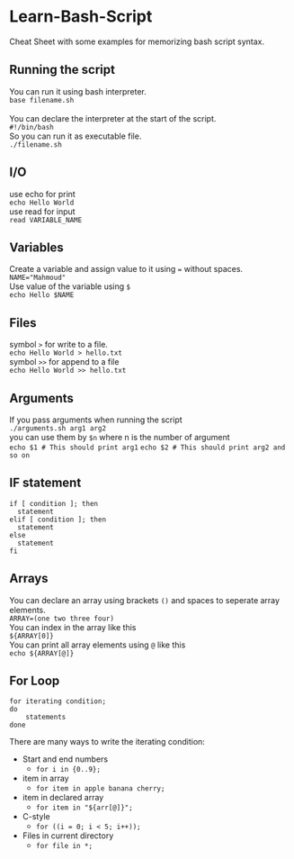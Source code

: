 # Learn-Bash-Script
Cheat Sheet with some examples for memorizing bash script syntax.

## Running the script
You can run it using bash interpreter. \
`base filename.sh` \
\
You can declare the interpreter at the start of the script. \
`#!/bin/bash` \
So you can run it as executable file. \
`./filename.sh` 

## I/O
use echo for print \
`echo Hello World` \
use read for input \
`read VARIABLE_NAME` 

## Variables
Create a variable and assign value to it using `=` without spaces. \
`NAME="Mahmoud"` \
Use value of the variable using `$` \
`echo Hello $NAME` 

## Files
symbol `>` for write to a file. \
`echo Hello World > hello.txt` \
symbol `>>` for append to a file \
`echo Hello World >> hello.txt`

## Arguments
If you pass arguments when running the script \
`./arguments.sh arg1 arg2` \
you can use them by `$n` where n is the number of argument \
`echo $1 # This should print arg1`
`echo $2 # This should print arg2 and so on`

## IF statement
```
if [ condition ]; then
  statement
elif [ condition ]; then
  statement
else
  statement
fi
```

## Arrays
You can declare an array using brackets `()` and spaces to seperate array elements. \
`ARRAY=(one two three four)` \
You can index in the array like this \
`${ARRAY[0]}` \
You can print all array elements using `@` like this \
`echo ${ARRAY[@]}`

## For Loop
```
for iterating condition;
do
	statements
done
```
There are many ways to write the iterating condition: 
* Start and end numbers
  * `for i in {0..9};`
* item in array
  * `for item in apple banana cherry;` 
* item in declared array
  * `for item in "${arr[@]}";` 
* C-style
  * `for ((i = 0; i < 5; i++));` 
* Files in current directory
  * `for file in *;` 

